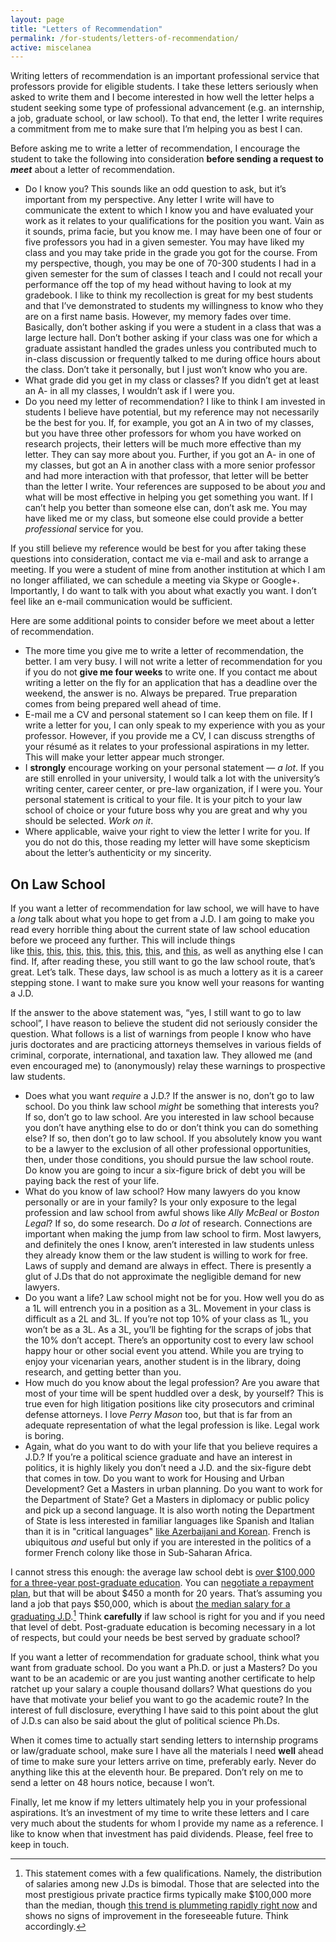 ```yaml
---
layout: page
title: "Letters of Recommendation"
permalink: /for-students/letters-of-recommendation/
active: miscelanea
---
```


Writing letters of recommendation is an important professional service that professors provide for eligible students. I take these letters seriously when asked to write them and I become interested in how well the letter helps a student seeking some type of professional advancement (e.g. an internship, a job, graduate school, or law school). To that end, the letter I write requires a commitment from me to make sure that I’m helping you as best I can.

Before asking me to write a letter of recommendation, I encourage the student to take the following into consideration **before sending a request to *meet*** about a letter of recommendation.


 - Do I know you? This sounds like an odd question to ask, but it’s important from my perspective. Any letter I write will have to communicate the extent to which I know you and have evaluated your work as it relates to your qualifications for the position you want. Vain as it sounds, prima facie, but you know me. I may have been one of four or five professors you had in a given semester. You may have liked my class and you may take pride in the grade you got for the course. From my perspective, though, you may be one of 70-300 students I had in a given semester for the sum of classes I teach and I could not recall your performance off the top of my head without having to look at my gradebook. I like to think my recollection is great for my best students and that I’ve demonstrated to students my willingness to know who they are on a first name basis. However, my memory fades over time. Basically, don’t bother asking if you were a student in a class that was a large lecture hall. Don’t bother asking if your class was one for which a graduate assistant handled the grades unless you contributed much to in-class discussion or frequently talked to me during office hours about the class. Don’t take it personally, but I just won’t know who you are.
 - What grade did you get in my class or classes? If you didn’t get at least an A- in all my classes, I wouldn’t ask if I were you.
 - Do you need my letter of recommendation? I like to think I am invested in students I believe have potential, but my reference may not necessarily be the best for you. If, for example, you got an A in two of my classes, but you have three other professors for whom you have worked on research projects, their letters will be much more effective than my letter. They can say more about you. Further, if you got an A- in one of my classes, but got an A in another class with a more senior professor and had more interaction with that professor, that letter will be better than the letter I write. Your references are supposed to be about *you* and what will be most effective in helping you get something you want. If I can’t help you better than someone else can, don’t ask me. You may have liked me or my class, but someone else could provide a better *professional* service for you.

If you still believe my reference would be best for you after taking these questions into consideration, contact me via e-mail and ask to arrange a meeting. If you were a student of mine from another institution at which I am no longer affiliated, we can schedule a meeting via Skype or Google+. Importantly, I do want to talk with you about what exactly you want. I don’t feel like an e-mail communication would be sufficient.

Here are some additional points to consider before we meet about a letter of recommendation.


 - The more time you give me to write a letter of recommendation, the better. I am very busy. I will not write a letter of recommendation for you if you do not **give me four weeks** to write one. If you contact me about writing a letter on the fly for an application that has a deadline over the weekend, the answer is no. Always be prepared. True preparation comes from being prepared well ahead of time.
 - E-mail me a CV and personal statement so I can keep them on file. If I write a letter for you, I can only speak to my experience with you as your professor. However, if you provide me a CV, I can discuss strengths of your résumé as it relates to your professional aspirations in my letter. This will make your letter appear much stronger.
 - I **strongly** encourage working on your personal statement — *a lot*. If you are still enrolled in your university, I would talk a lot with the university’s writing center, career center, or pre-law organization, if I were you. Your personal statement is critical to your file. It is your pitch to your law school of choice or your future boss why you are great and why you should be selected. *Work on it*.
 - Where applicable, waive your right to view the letter I write for you. If you do not do this, those reading my letter will have some skepticism about the letter’s authenticity or my sincerity.

## On Law School

If you want a letter of recommendation for law school, we will have to have a *long* talk about what you hope to get from a J.D. I am going to make you read every horrible thing about the current state of law school education before we proceed any further. This will include things like [this][1], [this][2], [this][3], [this][4], [this][5], [this][6], [this][7], and [this][8], as well as anything else I can find. If, after reading these, you still want to go the law school route, that’s great. Let’s talk. These days, law school is as much a lottery as it is a career stepping stone. I want to make sure you know well your reasons for wanting a J.D.

If the answer to the above statement was, “yes, I still want to go to law school”, I have reason to believe the student did not seriously consider the question. What follows is a list of warnings from people I know who have juris doctorates and are practicing attorneys themselves in various fields of criminal, corporate, international, and taxation law. They allowed me (and even encouraged me) to (anonymously) relay these warnings to prospective law students.

 - Does what you want *require* a J.D.? If the answer is no, don’t go to law school. Do you think law school *might* be something that interests you? If so, don’t go to law school. Are you interested in law school because you don’t have anything else to do or don’t think you can do something else? If so, then don’t go to law school. If you absolutely know you want to be a lawyer to the exclusion of all other professional opportunities, then, under those conditions, you should pursue the law school route. Do know you are going to incur a six-figure brick of debt you will be paying back the rest of your life.
 - What do you know of law school? How many lawyers do you know personally or are in your family? Is your only exposure to the legal profession and law school from awful shows like *Ally McBeal* or *Boston Legal*? If so, do some research. Do *a lot* of research. Connections are important when making the jump from law school to firm. Most lawyers, and definitely the ones I know, aren’t interested in law students unless they already know them or the law student is willing to work for free. Laws of supply and demand are always in effect. There is presently a glut of J.Ds that do not approximate the negligible demand for new lawyers.
  - Do you want a life? Law school might not be for you. How well you do as a 1L will entrench you in a position as a 3L. Movement in your class is difficult as a 2L and 3L. If you’re not top 10% of your class as 1L, you won’t be as a 3L. As a 3L, you’ll be fighting for the scraps of jobs that the 10% don’t accept. There’s an opportunity cost to every law school happy hour or other social event you attend. While you are trying to enjoy your vicenarian years, another student is in the library, doing research, and getting better than you.
 - How much do you know about the legal profession? Are you aware that most of your time will be spent huddled over a desk, by yourself? This is true even for high litigation positions like city prosecutors and criminal defense attorneys. I love *Perry Mason* too, but that is far from an adequate representation of what the legal profession is like. Legal work is boring.
 - Again, what do you want to do with your life that you believe requires a J.D.? If you’re a political science graduate and have an interest in politics, it is highly likely you don’t need a J.D. and the six-figure debt that comes in tow. Do you want to work for Housing and Urban Development? Get a Masters in urban planning. Do you want to work for the Department of State? Get a Masters in diplomacy or public policy and pick up a second language. It is also worth noting the Department of State is less interested in familiar languages like Spanish and Italian than it is in "critical languages" [like Azerbaijani and Korean](http://exchanges.state.gov/us/program/critical-language-scholarship-program). French is ubiquitous *and* useful but only if you are interested in the politics of a former French colony like those in Sub-Saharan Africa.

I cannot stress this enough: the average law school debt is [over $100,000 for a three-year post-graduate education][7]. You can [negotiate a repayment plan][9], but that will be about $450 a month for 20 years. That’s assuming you land a job that pays $50,000, which is about [the median salary for a graduating J.D][10].[^1] Think **carefully** if law school is right for you and if you need that level of debt. Post-graduate education is becoming necessary in a lot of respects, but could your needs be best served by graduate school?

[^1]: This statement comes with a few qualifications. Namely, the distribution of salaries among new J.Ds is bimodal. Those that are selected into the most prestigious private practice firms typically make $100,000 more than the median, though [this trend is plummeting rapidly right now](http://www.nalp.org/trends_in_median_reported_salaries_-_class_of_2011) and shows no signs of improvement in the foreseeable future. Think accordingly.


If you want a letter of recommendation for graduate school, think what you want from graduate school. Do you want a Ph.D. or just a Masters? Do you want to be an academic or are you just wanting another certificate to help ratchet up your salary a couple thousand dollars? What questions do you have that motivate your belief you want to go the academic route? In the interest of full disclosure, everything I have said to this point about the glut of J.D.s can also be said about the glut of political science Ph.Ds.

When it comes time to actually start sending letters to internship programs or law/graduate school, make sure I have all the materials I need **well** ahead of time to make sure your letters arrive on time, preferably early. Never do anything like this at the eleventh hour. Be prepared. Don’t rely on me to send a letter on 48 hours notice, because I won’t.

Finally, let me know if my letters ultimately help you in your professional aspirations. It’s an investment of my time to write these letters and I care very much about the students for whom I provide my name as a reference. I like to know when that investment has paid dividends. Please, feel free to keep in touch.

 [1]: https://www.dropbox.com/s/dk4pd4dmwdo7ak5/queenan2013lsos.pdf
 [2]: http://www.nytimes.com/2011/01/09/business/09law.html
 [3]: http://phillylawblog.wordpress.com/2012/02/12/law-schools-should-be-held-accountable-for-their-dammed-lies-statistics/
 [4]: http://www.nytimes.com/2013/01/31/education/law-schools-applications-fall-as-costs-rise-and-jobs-are-cut.html?ref=todayspaper&_r=1&
 [5]: http://www.usnews.com/education/best-graduate-schools/top-law-schools/articles/2013/03/19/make-an-informed-decision-when-considering-law-school
 [6]: http://www.usnews.com/education/best-graduate-schools/top-law-schools/paying
 [7]: http://www.salon.com/2013/04/06/law_school_is_a_sham/
 [8]: http://www.nytimes.com/2011/05/01/business/law-school-grants.html?scp=2&sq=law%20school&st=Search
 [9]: http://studentaid.ed.gov/repay-loans/understand/plans/income-based/calculator
 [10]: http://www.nalp.org/trends_in_median_reported_salaries_-_class_of_2011
